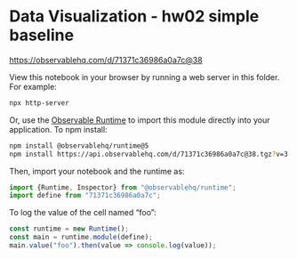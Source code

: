 # Data Visualization - hw02 simple baseline

https://observablehq.com/d/71371c36986a0a7c@38

View this notebook in your browser by running a web server in this folder. For
example:

~~~sh
npx http-server
~~~

Or, use the [Observable Runtime](https://github.com/observablehq/runtime) to
import this module directly into your application. To npm install:

~~~sh
npm install @observablehq/runtime@5
npm install https://api.observablehq.com/d/71371c36986a0a7c@38.tgz?v=3
~~~

Then, import your notebook and the runtime as:

~~~js
import {Runtime, Inspector} from "@observablehq/runtime";
import define from "71371c36986a0a7c";
~~~

To log the value of the cell named “foo”:

~~~js
const runtime = new Runtime();
const main = runtime.module(define);
main.value("foo").then(value => console.log(value));
~~~
